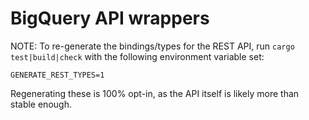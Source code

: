 # BigQuery API wrappers 

NOTE: To re-generate the bindings/types for the REST API, run `cargo test|build|check` with the
following environment variable set: 

`GENERATE_REST_TYPES=1`

Regenerating these is 100% opt-in, as the API itself is likely more than stable enough.